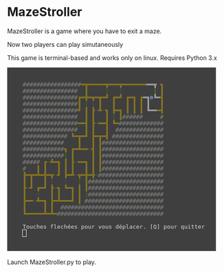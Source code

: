 # MazeStroller

MazeStroller is a game where you have to exit a maze.

Now two players can play simutaneously

This game is terminal-based and works only on linux.
Requires Python 3.x

![MazeStroller](img_MazeStroller.png?raw=true "MazeStroller")

Launch MazeStroller.py to play.
